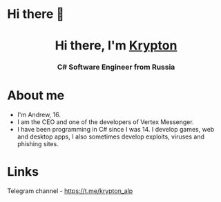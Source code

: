 # Hi there 🍉

<h1 align="center">Hi there, I'm <a href="https://t.me/krypton_alp" target="_blank">Krypton</a> 
<h3 align="center">C# Software Engineer from Russia</h3>

# About me

* I'm Andrew, 16.
* I am the CEO and one of the developers of Vertex Messenger.
* I have been programming in C# since I was 14. I develop games, web and desktop apps, I also sometimes develop exploits, viruses and phishing sites.

# Links

Telegram channel - https://t.me/krypton_alp
